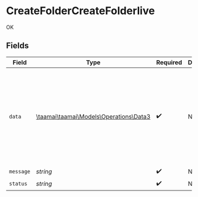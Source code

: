 # CreateFolderCreateFolderlive

OK


## Fields

| Field                                                                                                                                                                                                                  | Type                                                                                                                                                                                                                   | Required                                                                                                                                                                                                               | Description                                                                                                                                                                                                            | Example                                                                                                                                                                                                                |
| ---------------------------------------------------------------------------------------------------------------------------------------------------------------------------------------------------------------------- | ---------------------------------------------------------------------------------------------------------------------------------------------------------------------------------------------------------------------- | ---------------------------------------------------------------------------------------------------------------------------------------------------------------------------------------------------------------------- | ---------------------------------------------------------------------------------------------------------------------------------------------------------------------------------------------------------------------- | ---------------------------------------------------------------------------------------------------------------------------------------------------------------------------------------------------------------------- |
| `data`                                                                                                                                                                                                                 | [\taamai\taamai\Models\Operations\Data3](../../Models/Operations/Data3.md)                                                                                                                                             | :heavy_check_mark:                                                                                                                                                                                                     | N/A                                                                                                                                                                                                                    | {<br/>"name": "default new",<br/>"workbook_id": "39",<br/>"user_id": "40",<br/>"icon": "https://taam.ai/assets/empty.jpg",<br/>"description": null,<br/>"updated_at": "2023-09-22T14:27:35Z",<br/>"created_at": "2023-09-22T14:27:35Z",<br/>"id": 45<br/>} |
| `message`                                                                                                                                                                                                              | *string*                                                                                                                                                                                                               | :heavy_check_mark:                                                                                                                                                                                                     | N/A                                                                                                                                                                                                                    |                                                                                                                                                                                                                        |
| `status`                                                                                                                                                                                                               | *string*                                                                                                                                                                                                               | :heavy_check_mark:                                                                                                                                                                                                     | N/A                                                                                                                                                                                                                    |                                                                                                                                                                                                                        |
